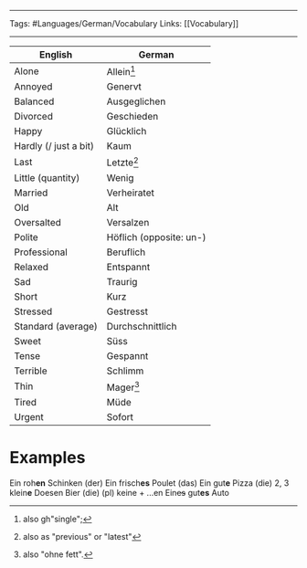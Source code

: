 ___
Tags: #Languages/German/Vocabulary 
Links: [[Vocabulary]]
___
English | German
------------ | ------------
Alone | Allein[^1]
Annoyed | Genervt
Balanced | Ausgeglichen
Divorced | Geschieden
Happy | Glücklich
Hardly (/ just a bit) | Kaum
Last | Letzte[^2]
Little (quantity) | Wenig
Married | Verheiratet
Old | Alt
Oversalted | Versalzen
Polite | Höflich (opposite: un-)
Professional | Beruflich
Relaxed | Entspannt
Sad | Traurig
Short | Kurz
Stressed | Gestresst
Standard (average) | Durchschnittlich
Sweet | Süss
Tense | Gespannt
Terrible| Schlimm
Thin | Mager[^3]
Tired | Müde
Urgent | Sofort


# Examples
Ein roh**en** Schinken (der)
Ein frisch**es** Poulet (das)
Ein gut**e** Pizza (die)
2, 3 klein**e** Doesen Bier (die)
(pl) keine + ...en
Ein~~es~~ gut**es** Auto



[^1]: also gh"single";
[^2]: also as "previous" or "latest"
[^3]: also "ohne fett".